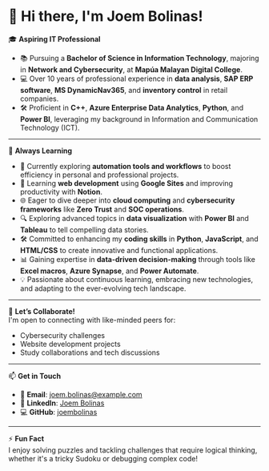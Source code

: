 # 👋 Hi there, I'm Joem Bolinas!  

🎓 **Aspiring IT Professional**  
- 📚 Pursuing a **Bachelor of Science in Information Technology**, majoring in **Network and Cybersecurity**, at **Mapúa Malayan Digital College**.  
- 💻 Over 10 years of professional experience in **data analysis**, **SAP ERP software**, **MS DynamicNav365**, and **inventory control** in retail companies.  
- 🛠️ Proficient in **C++**, **Azure Enterprise Data Analytics**, **Python**, and **Power BI**, leveraging my background in Information and Communication Technology (ICT).  

---

🌱 **Always Learning**  
- 📖 Currently exploring **automation tools and workflows** to boost efficiency in personal and professional projects.  
- 🚀 Learning **web development** using **Google Sites** and improving productivity with **Notion**.  
- 🌐 Eager to dive deeper into **cloud computing** and **cybersecurity frameworks** like **Zero Trust** and **SOC operations**.  
- 🔍 Exploring advanced topics in **data visualization** with **Power BI** and **Tableau** to tell compelling data stories.  
- 🛠️ Committed to enhancing my **coding skills** in **Python**, **JavaScript**, and **HTML/CSS** to create innovative and functional applications.  
- 📊 Gaining expertise in **data-driven decision-making** through tools like **Excel macros**, **Azure Synapse**, and **Power Automate**.  
- 💡 Passionate about continuous learning, embracing new technologies, and adapting to the ever-evolving tech landscape.  

---

🤝 **Let’s Collaborate!**  
I'm open to connecting with like-minded peers for:  
- Cybersecurity challenges  
- Website development projects  
- Study collaborations and tech discussions  

---

📫 **Get in Touch**  
- 📧 **Email**: joem.bolinas@example.com  
- 💼 **LinkedIn**: [Joem Bolinas](https://www.linkedin.com/in/joem-bolinas)  
- 💻 **GitHub**: [joembolinas](https://github.com/joembolinas)  

---

⚡ **Fun Fact**  
I enjoy solving puzzles and tackling challenges that require logical thinking, whether it's a tricky Sudoku or debugging complex code!  
